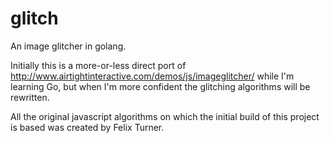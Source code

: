 glitch
======

An image glitcher in golang.

Initially this is a more-or-less direct port of http://www.airtightinteractive.com/demos/js/imageglitcher/ while I'm learning Go, but when I'm more confident the glitching algorithms will be rewritten.

All the original javascript algorithms on which the initial build of this project is based was created by Felix Turner.
